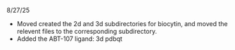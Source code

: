 8/27/25
 - Moved created the 2d and 3d subdirectories for biocytin, and moved the relevent files to the corresponding subdirectory.
 - Added the ABT-107 ligand: 3d pdbqt
